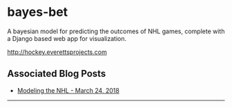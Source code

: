 bayes-bet
==============================

A bayesian model for predicting the outcomes of NHL games, complete with a Django based web app for visualization.

http://hockey.everettsprojects.com

Associated Blog Posts
-------------

* [Modeling the NHL - March 24, 2018](http://everettsprojects.com/2018/03/24/modeling-the-nhl.html)


--------
